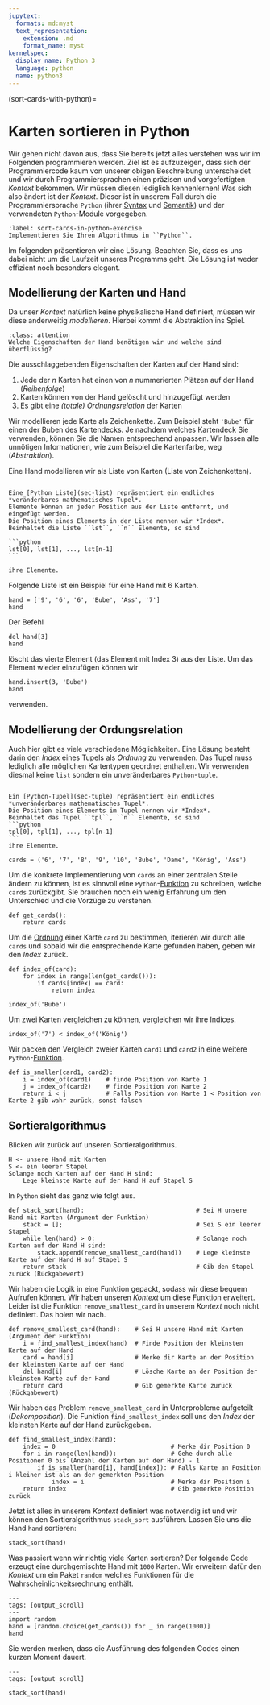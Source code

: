 ```yaml
---
jupytext:
  formats: md:myst
  text_representation:
    extension: .md
    format_name: myst
kernelspec:
  display_name: Python 3
  language: python
  name: python3
---
```


(sort-cards-with-python)=
# Karten sortieren in Python

Wir gehen nicht davon aus, dass Sie bereits jetzt alles verstehen was wir im Folgenden programmieren werden.
Ziel ist es aufzuzeigen, dass sich der Programmiercode kaum von unserer obigen Beschreibung unterscheidet und wir durch Programmiersprachen einen präzisen und vorgefertigten *Kontext* bekommen.
Wir müssen diesen lediglich kennenlernen!
Was sich also ändert ist der *Kontext*.
Dieser ist in unserem Fall durch die Programmiersprache ``Python`` (ihrer [Syntax](def-syntax) und [Semantik](def-semantik)) und der verwendeten ``Python``-Module vorgegeben.


```{exercise} Karten sortieren in Python
:label: sort-cards-in-python-exercise
Implementieren Sie Ihren Algorithmus in ``Python``.
```

Im folgenden präsentieren wir eine Lösung.
Beachten Sie, dass es uns dabei nicht um die Laufzeit unseres Programms geht.
Die Lösung ist weder effizient noch besonders elegant.

## Modellierung der Karten und Hand

Da unser *Kontext* natürlich keine physikalische Hand definiert, müssen wir diese anderweitig *modellieren*.
Hierbei kommt die Abstraktion ins Spiel.

```{admonition} Modellierung der Hand
:class: attention
Welche Eigenschaften der Hand benötigen wir und welche sind überflüssig?
```

Die ausschlaggebenden Eigenschaften der Karten auf der Hand sind:

1. Jede der $n$ Karten hat einen von $n$ nummerierten Plätzen auf der Hand (*Reihenfolge*)
2. Karten können von der Hand gelöscht und hinzugefügt werden
3. Es gibt eine *(totale) Ordnungsrelation* der Karten

Wir modellieren jede Karte als Zeichenkette.
Zum Beispiel steht ``'Bube'`` für einen der Buben des Kartendecks.
Je nachdem welches Kartendeck Sie verwenden, können Sie die Namen entsprechend anpassen.
Wir lassen alle unnötigen Informationen, wie zum Beispiel die Kartenfarbe, weg (*Abstraktion*).

Eine Hand modellieren wir als Liste von Karten (Liste von Zeichenketten).

````{admonition} Liste (Python)

Eine [Python Liste](sec-list) repräsentiert ein endliches *veränderbares mathematisches Tupel*.
Elemente können an jeder Position aus der Liste entfernt, und eingefügt werden.
Die Position eines Elements in der Liste nennen wir *Index*.
Beinhaltet die Liste ``lst``, ``n`` Elemente, so sind 

```python
lst[0], lst[1], ..., lst[n-1]
```

ihre Elemente.
````

Folgende Liste ist ein Beispiel für eine Hand mit 6 Karten.

```{code-cell} python3
hand = ['9', '6', '6', 'Bube', 'Ass', '7']
hand
```

Der Befehl

```{code-cell} python3
del hand[3]
hand
```

löscht das vierte Element (das Element mit Index 3) aus der Liste.
Um das Element wieder einzufügen können wir

```{code-cell} python3
hand.insert(3, 'Bube')
hand
```

verwenden.

## Modellierung der Ordungsrelation

Auch hier gibt es viele verschiedene Möglichkeiten.
Eine Lösung besteht darin den *Index* eines Tupels als *Ordnung* zu verwenden.
Das Tupel muss lediglich alle möglichen Kartentypen geordnet enthalten.
Wir verwenden diesmal keine ``list`` sondern ein unveränderbares ``Python``-``tuple``.

````{admonition} Tupel (Python)

Ein [Python-Tupel](sec-tuple) repräsentiert ein endliches *unveränderbares mathematisches Tupel*.
Die Position eines Elements im Tupel nennen wir *Index*.
Beinhaltet das Tupel ``tpl``, ``n`` Elemente, so sind 
```python
tpl[0], tpl[1], ..., tpl[n-1]
```
ihre Elemente.
````

```{code-cell} python3
cards = ('6', '7', '8', '9', '10', 'Bube', 'Dame', 'König', 'Ass')
```

Um die konkrete Implementierung von ``cards`` an einer zentralen Stelle ändern zu können, ist es sinnvoll eine ``Python``-[Funktion](sec-functions) zu schreiben, welche ``cards`` zurückgibt.
Sie brauchen noch ein wenig Erfahrung um den Unterschied und die Vorzüge zu verstehen.

```{code-cell} python3
def get_cards():
    return cards
```

Um die [Ordnung](exercise-sort-cards) einer Karte ``card`` zu bestimmen, iterieren wir durch alle ``cards`` und sobald wir die entsprechende Karte gefunden haben, geben wir den *Index* zurück.

```{code-cell} python3
def index_of(card):
    for index in range(len(get_cards())):
        if cards[index] == card:
            return index

index_of('Bube')
```

Um zwei Karten vergleichen zu können, vergleichen wir ihre Indices.

```{code-cell} python3
index_of('7') < index_of('König')
```

Wir packen den Vergleich zweier Karten ``card1`` und ``card2`` in eine weitere ``Python``-[Funktion](sec-functions).

```{code-cell} python3
def is_smaller(card1, card2):
    i = index_of(card1)    # finde Position von Karte 1
    j = index_of(card2)    # finde Position von Karte 2
    return i < j           # Falls Position von Karte 1 < Position von Karte 2 gib wahr zurück, sonst falsch
```

## Sortieralgorithmus

Blicken wir zurück auf unseren Sortieralgorithmus.

```
H <- unsere Hand mit Karten
S <- ein leerer Stapel
Solange noch Karten auf der Hand H sind:
    Lege kleinste Karte auf der Hand H auf Stapel S 
```

In ``Python`` sieht das ganz wie folgt aus.

```{code-cell} python3
def stack_sort(hand):                               # Sei H unsere Hand mit Karten (Argument der Funktion)
    stack = [];                                     # Sei S ein leerer Stapel
    while len(hand) > 0:                            # Solange noch Karten auf der Hand H sind:
        stack.append(remove_smallest_card(hand))    # Lege kleinste Karte auf der Hand H auf Stapel S 
    return stack                                    # Gib den Stapel zurück (Rückgabewert)
```

Wir haben die Logik in eine Funktion gepackt, sodass wir diese bequem Aufrufen können.
Wir haben unseren *Kontext* um diese Funktion erweitert.
Leider ist die Funktion ``remove_smallest_card`` in unserem *Kontext* noch nicht definiert.
Das holen wir nach.

```{code-cell} python3
def remove_smallest_card(hand):    # Sei H unsere Hand mit Karten (Argument der Funktion)
    i = find_smallest_index(hand)  # Finde Position der kleinsten Karte auf der Hand
    card = hand[i]                 # Merke dir Karte an der Position der kleinsten Karte auf der Hand
    del hand[i]                    # Lösche Karte an der Position der kleinsten Karte auf der Hand
    return card                    # Gib gemerkte Karte zurück (Rückgabewert)
```

Wir haben das Problem ``remove_smallest_card`` in Unterprobleme aufgeteilt (*Dekomposition*).
Die Funktion ``find_smallest_index`` soll uns den *Index* der kleinsten Karte auf der Hand zurückgeben.

```{code-cell} python3
def find_smallest_index(hand):
    index = 0                                # Merke dir Position 0
    for i in range(len(hand)):               # Gehe durch alle Positionen 0 bis (Anzahl der Karten auf der Hand) - 1
        if is_smaller(hand[i], hand[index]): # Falls Karte an Position i kleiner ist als an der gemerkten Position
            index = i                        # Merke dir Position i
    return index                             # Gib gemerkte Position zurück  
```

Jetzt ist alles in unserem *Kontext* definiert was notwendig ist und wir können den Sortieralgorithmus ``stack_sort`` ausführen.
Lassen Sie uns die Hand ``hand`` sortieren:

```{code-cell} python3
stack_sort(hand)
```

Was passiert wenn wir richtig viele Karten sortieren?
Der folgende Code erzeugt eine durchgemischte Hand mit ``1000`` Karten.
Wir erweitern dafür den *Kontext* um ein Paket ``random`` welches Funktionen für die Wahrscheinlichkeitsrechnung enthält.

```{code-cell} python3
---
tags: [output_scroll]
---
import random
hand = [random.choice(get_cards()) for _ in range(1000)]
hand
```

Sie werden merken, dass die Ausführung des folgenden Codes einen kurzen Moment dauert.

```{code-cell} python3
---
tags: [output_scroll]
---
stack_sort(hand)
```
